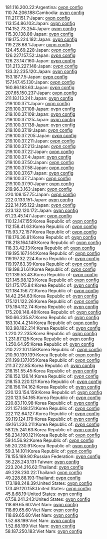 181.116.200.22:Argentina: [ovpn config](vpn/181_116_200_22.ovpn)  
110.74.206.188:Cambodia: [ovpn config](vpn/110_74_206_188.ovpn)  
111.217.151.7:Japan: [ovpn config](vpn/111_217_151_7.ovpn)  
113.154.86.103:Japan: [ovpn config](vpn/113_154_86_103.ovpn)  
114.152.73.254:Japan: [ovpn config](vpn/114_152_73_254.ovpn)  
115.30.138.86:Japan: [ovpn config](vpn/115_30_138_86.ovpn)  
119.175.224.182:Japan: [ovpn config](vpn/119_175_224_182.ovpn)  
119.228.68.1:Japan: [ovpn config](vpn/119_228_68_1.ovpn)  
124.45.69.228:Japan: [ovpn config](vpn/124_45_69_228.ovpn)  
126.227.157.52:Japan: [ovpn config](vpn/126_227_157_52.ovpn)  
126.23.147.160:Japan: [ovpn config](vpn/126_23_147_160.ovpn)  
131.213.227.148:Japan: [ovpn config](vpn/131_213_227_148.ovpn)  
133.32.235.120:Japan: [ovpn config](vpn/133_32_235_120.ovpn)  
153.187.7.5:Japan: [ovpn config](vpn/153_187_7_5.ovpn)  
157.147.45.130:Japan: [ovpn config](vpn/157_147_45_130.ovpn)  
160.86.183.63:Japan: [ovpn config](vpn/160_86_183_63.ovpn)  
207.65.150.237:Japan: [ovpn config](vpn/207_65_150_237.ovpn)  
211.18.113.241:Japan: [ovpn config](vpn/211_18_113_241.ovpn)  
219.100.37.1:Japan: [ovpn config](vpn/219_100_37_1.ovpn)  
219.100.37.108:Japan: [ovpn config](vpn/219_100_37_108.ovpn)  
219.100.37.109:Japan: [ovpn config](vpn/219_100_37_109.ovpn)  
219.100.37.125:Japan: [ovpn config](vpn/219_100_37_125.ovpn)  
219.100.37.138:Japan: [ovpn config](vpn/219_100_37_138.ovpn)  
219.100.37.19:Japan: [ovpn config](vpn/219_100_37_19.ovpn)  
219.100.37.205:Japan: [ovpn config](vpn/219_100_37_205.ovpn)  
219.100.37.211:Japan: [ovpn config](vpn/219_100_37_211.ovpn)  
219.100.37.213:Japan: [ovpn config](vpn/219_100_37_213.ovpn)  
219.100.37.22:Japan: [ovpn config](vpn/219_100_37_22.ovpn)  
219.100.37.4:Japan: [ovpn config](vpn/219_100_37_4.ovpn)  
219.100.37.50:Japan: [ovpn config](vpn/219_100_37_50.ovpn)  
219.100.37.58:Japan: [ovpn config](vpn/219_100_37_58.ovpn)  
219.100.37.67:Japan: [ovpn config](vpn/219_100_37_67.ovpn)  
219.100.37.7:Japan: [ovpn config](vpn/219_100_37_7.ovpn)  
219.100.37.90:Japan: [ovpn config](vpn/219_100_37_90.ovpn)  
219.96.3.163:Japan: [ovpn config](vpn/219_96_3_163.ovpn)  
220.108.157.75:Japan: [ovpn config](vpn/220_108_157_75.ovpn)  
222.0.133.151:Japan: [ovpn config](vpn/222_0_133_151.ovpn)  
222.14.195.122:Japan: [ovpn config](vpn/222_14_195_122.ovpn)  
223.132.120.172:Japan: [ovpn config](vpn/223_132_120_172.ovpn)  
61.23.45.147:Japan: [ovpn config](vpn/61_23_45_147.ovpn)  
110.12.147.155:Korea Republic of: [ovpn config](vpn/110_12_147_155.ovpn)  
112.158.41.63:Korea Republic of: [ovpn config](vpn/112_158_41_63.ovpn)  
115.93.72.157:Korea Republic of: [ovpn config](vpn/115_93_72_157.ovpn)  
118.176.36.81:Korea Republic of: [ovpn config](vpn/118_176_36_81.ovpn)  
118.218.164.149:Korea Republic of: [ovpn config](vpn/118_218_164_149.ovpn)  
118.33.42.13:Korea Republic of: [ovpn config](vpn/118_33_42_13.ovpn)  
119.195.167.144:Korea Republic of: [ovpn config](vpn/119_195_167_144.ovpn)  
119.197.32.224:Korea Republic of: [ovpn config](vpn/119_197_32_224.ovpn)  
119.197.63.39:Korea Republic of: [ovpn config](vpn/119_197_63_39.ovpn)  
119.198.31.61:Korea Republic of: [ovpn config](vpn/119_198_31_61.ovpn)  
121.139.53.43:Korea Republic of: [ovpn config](vpn/121_139_53_43.ovpn)  
121.145.98.123:Korea Republic of: [ovpn config](vpn/121_145_98_123.ovpn)  
121.175.175.84:Korea Republic of: [ovpn config](vpn/121_175_175_84.ovpn)  
121.184.156.72:Korea Republic of: [ovpn config](vpn/121_184_156_72.ovpn)  
14.42.254.63:Korea Republic of: [ovpn config](vpn/14_42_254_63.ovpn)  
175.121.122.26:Korea Republic of: [ovpn config](vpn/175_121_122_26.ovpn)  
175.194.112.74:Korea Republic of: [ovpn config](vpn/175_194_112_74.ovpn)  
175.209.148.48:Korea Republic of: [ovpn config](vpn/175_209_148_48.ovpn)  
180.66.235.87:Korea Republic of: [ovpn config](vpn/180_66_235_87.ovpn)  
183.104.4.214:Korea Republic of: [ovpn config](vpn/183_104_4_214.ovpn)  
183.98.182.214:Korea Republic of: [ovpn config](vpn/183_98_182_214.ovpn)  
1.220.22.235:Korea Republic of: [ovpn config](vpn/1_220_22_235.ovpn)  
1.231.87.125:Korea Republic of: [ovpn config](vpn/1_231_87_125.ovpn)  
1.250.64.95:Korea Republic of: [ovpn config](vpn/1_250_64_95.ovpn)  
210.222.101.159:Korea Republic of: [ovpn config](vpn/210_222_101_159.ovpn)  
210.90.139.139:Korea Republic of: [ovpn config](vpn/210_90_139_139.ovpn)  
211.199.137.105:Korea Republic of: [ovpn config](vpn/211_199_137_105.ovpn)  
211.37.22.85:Korea Republic of: [ovpn config](vpn/211_37_22_85.ovpn)  
218.151.55.45:Korea Republic of: [ovpn config](vpn/218_151_55_45.ovpn)  
218.152.126.14:Korea Republic of: [ovpn config](vpn/218_152_126_14.ovpn)  
218.153.220.121:Korea Republic of: [ovpn config](vpn/218_153_220_121.ovpn)  
218.156.114.162:Korea Republic of: [ovpn config](vpn/218_156_114_162.ovpn)  
220.123.154.159:Korea Republic of: [ovpn config](vpn/220_123_154_159.ovpn)  
220.123.54.165:Korea Republic of: [ovpn config](vpn/220_123_54_165.ovpn)  
220.83.110.98:Korea Republic of: [ovpn config](vpn/220_83_110_98.ovpn)  
221.157.148.151:Korea Republic of: [ovpn config](vpn/221_157_148_151.ovpn)  
222.112.64.127:Korea Republic of: [ovpn config](vpn/222_112_64_127.ovpn)  
39.119.124.179:Korea Republic of: [ovpn config](vpn/39_119_124_179.ovpn)  
49.161.230.211:Korea Republic of: [ovpn config](vpn/49_161_230_211.ovpn)  
58.125.241.63:Korea Republic of: [ovpn config](vpn/58_125_241_63.ovpn)  
58.234.190.121:Korea Republic of: [ovpn config](vpn/58_234_190_121.ovpn)  
59.14.56.92:Korea Republic of: [ovpn config](vpn/59_14_56_92.ovpn)  
59.20.230.91:Korea Republic of: [ovpn config](vpn/59_20_230_91.ovpn)  
59.3.14.101:Korea Republic of: [ovpn config](vpn/59_3_14_101.ovpn)  
78.155.169.90:Russian Federation: [ovpn config](vpn/78_155_169_90.ovpn)  
36.228.243.131:Taiwan: [ovpn config](vpn/36_228_243_131.ovpn)  
223.204.216.62:Thailand: [ovpn config](vpn/223_204_216_62.ovpn)  
49.228.230.22:Thailand: [ovpn config](vpn/49_228_230_22.ovpn)  
49.228.88.193:Thailand: [ovpn config](vpn/49_228_88_193.ovpn)  
173.198.248.39:United States: [ovpn config](vpn/173_198_248_39.ovpn)  
173.49.120.158:United States: [ovpn config](vpn/173_49_120_158.ovpn)  
45.8.68.19:United States: [ovpn config](vpn/45_8_68_19.ovpn)  
67.58.241.243:United States: [ovpn config](vpn/67_58_241_243.ovpn)  
118.69.65.60:Viet Nam: [ovpn config](vpn/118_69_65_60.ovpn)  
118.69.65.60:Viet Nam: [ovpn config](vpn/118_69_65_60.ovpn)  
118.69.65.60:Viet Nam: [ovpn config](vpn/118_69_65_60.ovpn)  
1.52.68.199:Viet Nam: [ovpn config](vpn/1_52_68_199.ovpn)  
1.52.68.199:Viet Nam: [ovpn config](vpn/1_52_68_199.ovpn)  
58.187.250.183:Viet Nam: [ovpn config](vpn/58_187_250_183.ovpn)  
